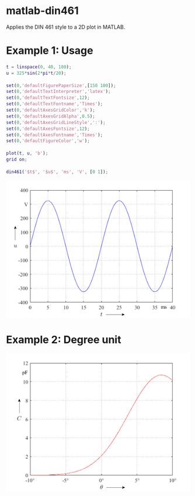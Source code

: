 # matlab-din461
Applies the DIN 461 style to a 2D plot in MATLAB.


# Example 1: Usage
```matlab
t = linspace(0, 40, 100);
u = 325*sin(2*pi*t/20);

set(0,'defaultFigurePaperSize',[150 100]);
set(0,'defaultTextInterpreter','latex');
set(0,'defaultTextFontsize',12);
set(0,'defaultTextFontname','Times');
set(0,'defaultAxesGridColor','k');
set(0,'defaultAxesGridAlpha',0.5);
set(0,'defaultAxesGridLineStyle',':');
set(0,'defaultAxesFontsize',12);
set(0,'defaultAxesFontname','Times');
set(0,'defaultFigureColor','w');

plot(t, u, 'b');
grid on;

din461('$t$', '$u$', 'ms', 'V', [0 1]);
```

![Example 1](/screenshots/example1.png?raw=true)

# Example 2: Degree unit
![Example 2](/screenshots/example2.png?raw=true)